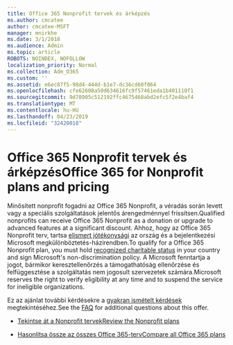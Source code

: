 ```yaml
---
title: Office 365 Nonprofit tervek és árképzés
ms.author: cmcatee
author: cmcatee-MSFT
manager: mnirkhe
ms.date: 3/1/2018
ms.audience: Admin
ms.topic: article
ROBOTS: NOINDEX, NOFOLLOW
localization_priority: Normal
ms.collection: Adm_O365
ms.custom: ''
ms.assetid: e6ec87f5-98d4-444d-b1e7-dc36cd60f064
ms.openlocfilehash: cfe62608a50d634616fc9f57461eda1b401110f1
ms.sourcegitcommit: 9d78905c512192ffc4675468abd2efc5f2e4baf4
ms.translationtype: MT
ms.contentlocale: hu-HU
ms.lasthandoff: 04/23/2019
ms.locfileid: "32420018"
---
```

# <a name="office-365-for-nonprofit-plans-and-pricing"></a><span data-ttu-id="6d07c-102">Office 365 Nonprofit tervek és árképzés</span><span class="sxs-lookup"><span data-stu-id="6d07c-102">Office 365 for Nonprofit plans and pricing</span></span>

<span data-ttu-id="6d07c-103">Minősített nonprofit fogadni az Office 365 Nonprofit, a véradás során levett vagy a speciális szolgáltatások jelentős árengedménnyel frissítsen.</span><span class="sxs-lookup"><span data-stu-id="6d07c-103">Qualified nonprofits can receive Office 365 Nonprofit as a donation or upgrade to advanced features at a significant discount.</span></span> <span data-ttu-id="6d07c-104">Ahhoz, hogy az Office 365 Nonprofit terv, tartsa [elismert jótékonysági](https://go.microsoft.com/fwlink/p/?LinkID=330253) az ország és a bejelentkezési Microsoft megkülönböztetés-házirendben.</span><span class="sxs-lookup"><span data-stu-id="6d07c-104">To qualify for a Office 365 Nonprofit plan, you must hold [recognized charitable status](https://go.microsoft.com/fwlink/p/?LinkID=330253) in your country and sign Microsoft's non-discrimination policy.</span></span> <span data-ttu-id="6d07c-105">A Microsoft fenntartja a jogot, bármikor keresztellenőrzés a támogathatóság ellenőrzése és felfüggesztése a szolgáltatás nem jogosult szervezetek számára.</span><span class="sxs-lookup"><span data-stu-id="6d07c-105">Microsoft reserves the right to verify eligibility at any time and to suspend the service for ineligible organizations.</span></span> 
  
<span data-ttu-id="6d07c-106">Ez az ajánlat további kérdésekre a [gyakran ismételt kérdések](https://products.office.com/nonprofit/office-365-nonprofit) megtekintéséhez.</span><span class="sxs-lookup"><span data-stu-id="6d07c-106">See the [FAQ](https://products.office.com/nonprofit/office-365-nonprofit) for additional questions about this offer.</span></span> 
  
- [<span data-ttu-id="6d07c-107">Tekintse át a Nonprofit tervek</span><span class="sxs-lookup"><span data-stu-id="6d07c-107">Review the Nonprofit plans</span></span>](https://products.office.com/nonprofit/office-365-nonprofit-plans-and-pricing?tab=1)
    
- [<span data-ttu-id="6d07c-108">Hasonlítsa össze az összes Office 365-terv</span><span class="sxs-lookup"><span data-stu-id="6d07c-108">Compare all Office 365 plans</span></span>](https://products.office.com/business/compare-more-office-365-for-business-plans)
    

